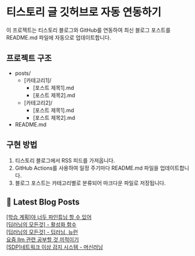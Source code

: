 
# 티스토리 글 깃허브로 자동 연동하기

이 프로젝트는 티스토리 블로그와 GitHub를 연동하여 최신 블로그 포스트를 README.md 파일에 자동으로 업데이트합니다.

## 프로젝트 구조

- posts/
  - [카테고리1]/
    - [포스트 제목1].md
    - [포스트 제목2].md
  - [카테고리2]/
    - [포스트 제목1].md
    - [포스트 제목2].md
- README.md

## 구현 방법

1. 티스토리 블로그에서 RSS 피드를 가져옵니다.
2. GitHub Actions를 사용하여 일정 주기마다 README.md 파일을 업데이트합니다.
3. 블로그 포스트는 카테고리별로 분류되어 마크다운 파일로 저장됩니다.

## 📕 Latest Blog Posts

<a href="https://eunmastudio.tistory.com/55">[학습 계획]야 너두 파인튜닝 할 수 있어</a></br><a href="https://eunmastudio.tistory.com/54">[딥러닝의 모든것] - 활성화 함수</a></br><a href="https://eunmastudio.tistory.com/53">[딥러닝의 모든것] - 딥러닝, 뉴런</a></br><a href="https://eunmastudio.tistory.com/52">요즘 llm 관련 공부할 것 끼적이기</a></br><a href="https://eunmastudio.tistory.com/51">[SDP]네트워크 이상 감지 시스템 - 머신러닝</a></br>
